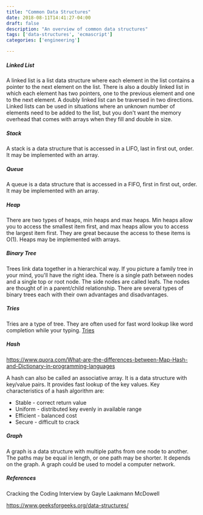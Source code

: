 ```yaml
---
title: "Common Data Structures"
date: 2018-08-11T14:41:27-04:00
draft: false
description: "An overview of common data structures"
tags: ['data-structures', 'ecmascript']
categories: ['engineering']

---
```




##### Linked List

A linked list is a list data structure where each element in the list contains a pointer to the next element on the list. There is also a doubly linked list in which each element has two pointers, one to the previous element and one to the next element. A doubly linked list can be traversed in two directions. Linked lists can be used in situations where an unknown number of elements need to be added to the list, but you don't want the memory overhead that comes with arrays when they fill and double in size. 



##### Stack

A stack is a data structure that is accessed in a LIFO, last in first out, order. It may be implemented with an array.



##### Queue

A queue is a data structure that is accessed in a FIFO, first in first out, order. It may be implemented with an array.



##### Heap

There are two types of heaps, min heaps and max heaps. Min heaps allow you to access the smallest item first, and max heaps allow you to access the largest item first. They are great because the access to these items is O(1). Heaps may be implemented with arrays. 



##### Binary Tree

Trees link data together in a hierarchical way. If you picture a family tree in your mind, you'll have the right idea. There is a single path between nodes and a single top or root node. The side nodes are called leafs. The nodes are thought of in a parent/child relationship. There are several types of binary trees each with their own advantages and disadvantages. 



##### Tries

Tries are a type of tree. They are often used for fast word lookup like word completion while your typing. [Tries](https://www.youtube.com/watch?v=zIjfhVPRZCg) 



##### Hash

https://www.quora.com/What-are-the-differences-between-Map-Hash-and-Dictionary-in-programming-languages

A hash can also be called an associative array. It is a data structure with key/value pairs. It provides fast lookup of the key values.  Key characteristics of a hash algorithm are: 

- Stable - correct return value
- Uniform - distributed key evenly in available range
- Efficient - balanced cost 
- Secure - difficult to crack



##### Graph

A graph is a data structure with multiple paths from one node to another. The paths may be equal in length, or one path may be shorter. It depends on the graph. A graph could be used to model a computer network. 





##### References 

Cracking the Coding Interview by Gayle Laakmann McDowell

https://www.geeksforgeeks.org/data-structures/
